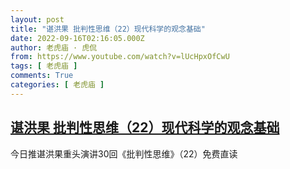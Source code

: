 ```yaml
---
layout: post
title: "谌洪果 批判性思维（22）现代科学的观念基础"
date: 2022-09-16T02:16:05.000Z
author: 老虎庙 · 虎侃
from: https://www.youtube.com/watch?v=lUcHpxOfCwU
tags: [ 老虎庙 ]
comments: True
categories: [ 老虎庙 ]
---
```

<!--1663294565000-->
[谌洪果 批判性思维（22）现代科学的观念基础](https://www.youtube.com/watch?v=lUcHpxOfCwU)
------

<div>
今日推谌洪果重头演讲30回《批判性思维》（22）免费直读
</div>
